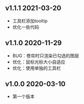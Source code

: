 ## v1.1.1 2021-03-20

- 工具栏添加tooltip
- 优化一些代码

## v1.1.0 2020-11-29

- BUG：卷帘时只渲染已勾选的图层
- 优化：鼠标光标大小自适应
- 优化：使用单独的工具栏

## v1.0.0 2020-03-10

- 第一个版本